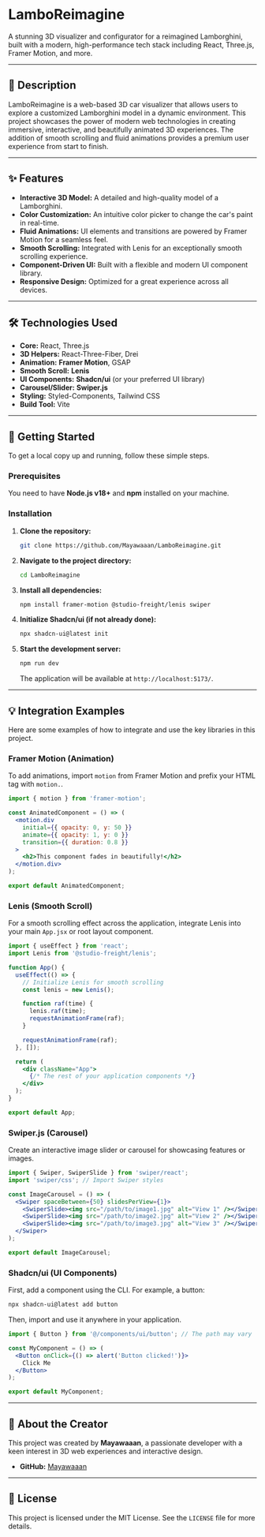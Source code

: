 # LamboReimagine

A stunning 3D visualizer and configurator for a reimagined Lamborghini, built with a modern, high-performance tech stack including React, Three.js, Framer Motion, and more.

-----

## 📖 Description

LamboReimagine is a web-based 3D car visualizer that allows users to explore a customized Lamborghini model in a dynamic environment. This project showcases the power of modern web technologies in creating immersive, interactive, and beautifully animated 3D experiences. The addition of smooth scrolling and fluid animations provides a premium user experience from start to finish.

-----

## ✨ Features

  * **Interactive 3D Model:** A detailed and high-quality model of a Lamborghini.
  * **Color Customization:** An intuitive color picker to change the car's paint in real-time.
  * **Fluid Animations:** UI elements and transitions are powered by Framer Motion for a seamless feel.
  * **Smooth Scrolling:** Integrated with Lenis for an exceptionally smooth scrolling experience.
  * **Component-Driven UI:** Built with a flexible and modern UI component library.
  * **Responsive Design:** Optimized for a great experience across all devices.

-----

## 🛠️ Technologies Used

  * **Core:** React, Three.js
  * **3D Helpers:** React-Three-Fiber, Drei
  * **Animation:** **Framer Motion**, GSAP
  * **Smooth Scroll:** **Lenis**
  * **UI Components:** **Shadcn/ui** (or your preferred UI library)
  * **Carousel/Slider:** **Swiper.js**
  * **Styling:** Styled-Components, Tailwind CSS
  * **Build Tool:** Vite

-----

## 🚀 Getting Started

To get a local copy up and running, follow these simple steps.

### Prerequisites

You need to have **Node.js v18+** and **npm** installed on your machine.

### Installation

1.  **Clone the repository:**

    ```bash
    git clone https://github.com/Mayawaaan/LamboReimagine.git
    ```

2.  **Navigate to the project directory:**

    ```bash
    cd LamboReimagine
    ```

3.  **Install all dependencies:**

    ```bash
    npm install framer-motion @studio-freight/lenis swiper
    ```

4.  **Initialize Shadcn/ui (if not already done):**

    ```bash
    npx shadcn-ui@latest init
    ```

5.  **Start the development server:**

    ```bash
    npm run dev
    ```

    The application will be available at `http://localhost:5173/`.

-----

## 💡 Integration Examples

Here are some examples of how to integrate and use the key libraries in this project.

### Framer Motion (Animation)

To add animations, import `motion` from Framer Motion and prefix your HTML tag with `motion.`.

```jsx
import { motion } from 'framer-motion';

const AnimatedComponent = () => (
  <motion.div
    initial={{ opacity: 0, y: 50 }}
    animate={{ opacity: 1, y: 0 }}
    transition={{ duration: 0.8 }}
  >
    <h2>This component fades in beautifully!</h2>
  </motion.div>
);

export default AnimatedComponent;
```

### Lenis (Smooth Scroll)

For a smooth scrolling effect across the application, integrate Lenis into your main `App.jsx` or root layout component.

```jsx
import { useEffect } from 'react';
import Lenis from '@studio-freight/lenis';

function App() {
  useEffect(() => {
    // Initialize Lenis for smooth scrolling
    const lenis = new Lenis();

    function raf(time) {
      lenis.raf(time);
      requestAnimationFrame(raf);
    }

    requestAnimationFrame(raf);
  }, []);

  return (
    <div className="App">
      {/* The rest of your application components */}
    </div>
  );
}

export default App;
```

### Swiper.js (Carousel)

Create an interactive image slider or carousel for showcasing features or images.

```jsx
import { Swiper, SwiperSlide } from 'swiper/react';
import 'swiper/css'; // Import Swiper styles

const ImageCarousel = () => (
  <Swiper spaceBetween={50} slidesPerView={1}>
    <SwiperSlide><img src="/path/to/image1.jpg" alt="View 1" /></SwiperSlide>
    <SwiperSlide><img src="/path/to/image2.jpg" alt="View 2" /></SwiperSlide>
    <SwiperSlide><img src="/path/to/image3.jpg" alt="View 3" /></SwiperSlide>
  </Swiper>
);

export default ImageCarousel;
```

### Shadcn/ui (UI Components)

First, add a component using the CLI. For example, a button:

```bash
npx shadcn-ui@latest add button
```

Then, import and use it anywhere in your application.

```jsx
import { Button } from '@/components/ui/button'; // The path may vary

const MyComponent = () => (
  <Button onClick={() => alert('Button clicked!')}>
    Click Me
  </Button>
);

export default MyComponent;
```

-----

## 👤 About the Creator

This project was created by **Mayawaaan**, a passionate developer with a keen interest in 3D web experiences and interactive design.

  * **GitHub:** [Mayawaaan](https://www.google.com/search?q=https://github.com/Mayawaaan)

-----

## 📜 License

This project is licensed under the MIT License. See the `LICENSE` file for more details.
